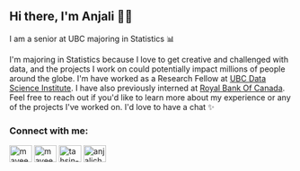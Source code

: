 ## Hi there, I'm Anjali 👋🏽

I am a senior at UBC majoring in Statistics 📊

<!-- To check out a list of projects that I've been working on: [anjali-chauhan.github.io](https://anjali-chauhan.github.io) -->

I'm majoring in Statistics because I love to get creative and challenged with data, and the projects I work on could potentially impact millions of people around the globe. I'm have worked as a  Research Fellow at [UBC Data Science Institute](https://dsi.ubc.ca/). I have also previously interned at [Royal Bank Of Canada](https://www.rbc.com/about-rbc.html). Feel free to reach out if you'd like to learn more about my experience or any of the projects I've worked on. I'd love to have a chat ✨

<p align="left">
<h3 align="left">Connect with me:</h3>
<a href="mailto:anjalichauhan@alumni.ubc.ca" target="blank"><img align="center" src="https://cdn.jsdelivr.net/npm/simple-icons@6.7.0/icons/gmail.svg" alt="mayeesha.tahsin" height="30" width="40" /></a>
<a href="https://fb.com/angieeChauhan" target="blank"><img align="center" src="https://cdn.jsdelivr.net/npm/simple-icons@3.0.1/icons/facebook.svg" alt="mayeesha.tahsin" height="30" width="40" /></a>
<a href="https://linkedin.com/in/anjalischauhan" target="blank"><img align="center" src="https://cdn.jsdelivr.net/npm/simple-icons@3.0.1/icons/linkedin.svg" alt="tahsin-mayeesha" height="30" width="40" /></a>
<a href="https://kaggle.com/anjalichauhan" target="blank"><img align="center" src="https://cdn.jsdelivr.net/npm/simple-icons@3.0.1/icons/kaggle.svg" alt="anjalichauhan" height="30" width="40" /></a>
</p>

<!--<p align="left"> <img src="https://komarev.com/ghpvc/?username=anjali-chauhan" alt="anjali-chauhan" /> </p> -->

<!--[![Anjali's GitHub stats](https://github-readme-stats.vercel.app/api?username=anjali-chauhan&hide=stars,prs,issues&show_icons=true&hide_title=true&count_private=true&include_all_commits=true)](https://anjali-chauhan.github.io) -->

<!-- [![Anjali's top languages](https://github-readme-stats.vercel.app/api/top-langs/?username=anjali-chauhan&layout=compact&hide_title=true)](https://github.com/anjali-chauhan) -->
